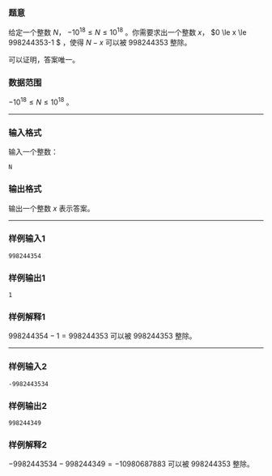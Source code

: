 ### 题意 

给定一个整数 $N$， $-10^{18}\le N \le 10^{18}$ 。你需要求出一个整数 $x$， $0 \le x \le 998244353-1 $ ，使得 $N-x$ 可以被 $998244353$ 整除。

可以证明，答案唯一。

### 数据范围

$-10^{18}\le N \le 10^{18}$ 。

---

### 输入格式

输入一个整数：

```
N
```

### 输出格式

输出一个整数 $x$ 表示答案。

---

### 样例输入1

```
998244354
```

### 样例输出1

```
1
```

### 样例解释1

$998244354−1=998244353$ 可以被 $998244353$ 整除。

---

### 样例输入2

```
-9982443534
```

### 样例输出2

```
998244349
```

### 样例解释2

$−9982443534−998244349=−10980687883$ 可以被 $998244353$ 整除。